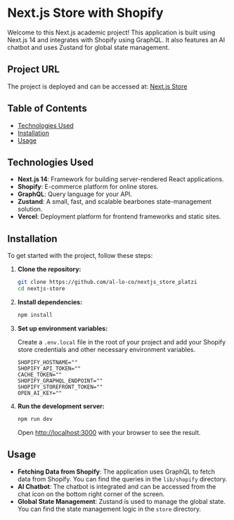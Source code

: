 # Next.js Store with Shopify

Welcome to this Next.js academic project! This application is built using Next.js 14 and integrates with Shopify using GraphQL. It also features an AI chatbot and uses Zustand for global state management.

## Project URL

The project is deployed and can be accessed at: [Next.js Store](https://nextjs-store-platzi-terf.vercel.app/)

## Table of Contents

- [Technologies Used](#technologies-used)
- [Installation](#installation)
- [Usage](#usage)

## Technologies Used

- **Next.js 14**: Framework for building server-rendered React applications.
- **Shopify**: E-commerce platform for online stores.
- **GraphQL**: Query language for your API.
- **Zustand**: A small, fast, and scalable bearbones state-management solution.
- **Vercel**: Deployment platform for frontend frameworks and static sites.

## Installation

To get started with the project, follow these steps:

1. **Clone the repository:**

    ```bash
    git clone https://github.com/al-lo-co/nextjs_store_platzi
    cd nextjs-store
    ```

2. **Install dependencies:**

    ```bash
    npm install
    ```

3. **Set up environment variables:**

    Create a `.env.local` file in the root of your project and add your Shopify store credentials and other necessary environment variables.

    ```env
    SHOPIFY_HOSTNAME=""
    SHOPIFY_API_TOKEN=""
    CACHE_TOKEN=""
    SHOPIFY_GRAPHQL_ENDPOINT=""
    SHOPIFY_STOREFRONT_TOKEN=""
    OPEN_AI_KEY=""
    ```

4. **Run the development server:**

    ```bash
    npm run dev
    ```

    Open [http://localhost:3000](http://localhost:3000) with your browser to see the result.

## Usage

- **Fetching Data from Shopify**: The application uses GraphQL to fetch data from Shopify. You can find the queries in the `lib/shopify` directory.
- **AI Chatbot**: The chatbot is integrated and can be accessed from the chat icon on the bottom right corner of the screen.
- **Global State Management**: Zustand is used to manage the global state. You can find the state management logic in the `store` directory.

